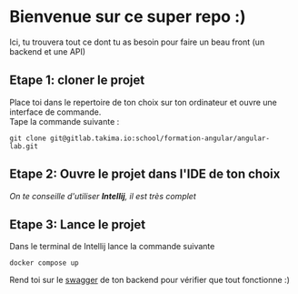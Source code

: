 # Bienvenue sur ce super repo :)

Ici, tu trouvera tout ce dont tu as besoin pour faire un beau front (un backend et une API)

## Etape 1: cloner le projet
Place toi dans le repertoire de ton choix sur ton ordinateur et ouvre une interface de commande. </br>
Tape la commande suivante : 
```
git clone git@gitlab.takima.io:school/formation-angular/angular-lab.git
```
## Etape 2: Ouvre le projet dans l'IDE de ton choix
*On te conseille d'utiliser ***Intellij***, il est très complet*

## Etape 3: Lance le projet
Dans le terminal de Intellij lance la commande suivante
```
docker compose up
```
Rend toi sur le [swagger](http://localhost:8080/swagger-ui/index.html#/) de ton backend pour vérifier que tout fonctionne :) 




